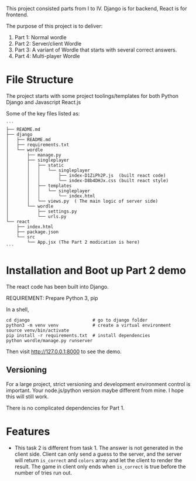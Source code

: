   This project consisted parts from I to IV.
  Django is for backend, React is for frontend.

  The purpose of this project is to deliver:

  1. Part 1: Normal wordle
  1. Part 2: Server/client Wordle
  1. Part 3: A variant of Wordle that starts with several correct answers.
  1. Part 4: Multi-player Wordle

# File Structure

  The project starts with some project toolings/templates for both Python Django and
  Javascript React.js

   Some of the key files listed as:

    ```
    ├── README.md
    ├── django
    │   ├── README.md
    │   ├── requirements.txt
    │   └── wordle
    │       ├── manage.py
    │       ├── singleplayer
    │       │   ├── static
    │       │   │   └── singleplayer
    │       │   │       ├── index-D1ZiPh2P.js  (built react code)
    │       │   │       └── index-D8b4DHJx.css (built react style)
    │       │   ├── templates
    │       │   │   └── singleplayer
    │       │   │       └── index.html
    │       │   └── views.py  ( The main logic of server side)
    │       └── wordle
    │           ├── settings.py
    │           └── urls.py
    └── react
        ├── index.html
        ├── package.json
        └── src
            └── App.jsx (The Part 2 modication is here)
    ```

# Installation and Boot up Part 2 demo

  The react code has been built into Django.

  REQUIREMENT: Prepare Python 3, pip

  In a shell,

  ```
  cd django                        # go to django folder
  python3 -m venv venv             # create a virtual environment
  source venv/bin/activate
  pip install -r requirements.txt  # install dependencies
  python wordle/manage.py runserver
  ```

  Then visit http://127.0.0.1:8000 to see the demo.

## Versioning

  For a large project, strict versioning and development environment control is important.
  Your node.js/python version maybe different from mine. I hope this will still work.

  There is no complicated dependencies for Part 1.

# Features

  * This task 2 is different from task 1. The answer is not generated in the client side.
    Client can only send a guess to the server, and the server will return `is_correct` and
    `colors` array and let the client to render the result. The game in client only ends when
    `is_correct` is true before the number of tries run out.
